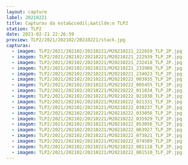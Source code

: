 ```yaml
---
layout: capture
label: 20210221
title: Capturas da esta&ccedil;&atilde;o TLP2
station: TLP2
date: 2021-02-21 22:26:59
preview: TLP2/2021/202102/20210221/stack.jpg
capturas:
  - imagem: TLP2/2021/202102/20210221/M20210221_222659_TLP_2P.jpg
  - imagem: TLP2/2021/202102/20210221/M20210221_222939_TLP_2P.jpg
  - imagem: TLP2/2021/202102/20210221/M20210221_232418_TLP_2P.jpg
  - imagem: TLP2/2021/202102/20210221/M20210221_233909_TLP_2P.jpg
  - imagem: TLP2/2021/202102/20210221/M20210221_234023_TLP_2P.jpg
  - imagem: TLP2/2021/202102/20210221/M20210222_003935_TLP_2P.jpg
  - imagem: TLP2/2021/202102/20210221/M20210222_005455_TLP_2P.jpg
  - imagem: TLP2/2021/202102/20210221/M20210222_011034_TLP_2P.jpg
  - imagem: TLP2/2021/202102/20210221/M20210222_021030_TLP_2P.jpg
  - imagem: TLP2/2021/202102/20210221/M20210222_021331_TLP_2P.jpg
  - imagem: TLP2/2021/202102/20210221/M20210222_030237_TLP_2P.jpg
  - imagem: TLP2/2021/202102/20210221/M20210222_033056_TLP_2P.jpg
  - imagem: TLP2/2021/202102/20210221/M20210222_035929_TLP_2P.jpg
  - imagem: TLP2/2021/202102/20210221/M20210222_053056_TLP_2P.jpg
  - imagem: TLP2/2021/202102/20210221/M20210222_063927_TLP_2P.jpg
  - imagem: TLP2/2021/202102/20210221/M20210222_073821_TLP_2P.jpg
  - imagem: TLP2/2021/202102/20210221/M20210222_074509_TLP_2P.jpg
  - imagem: TLP2/2021/202102/20210221/M20210222_081118_TLP_2P.jpg
  - imagem: TLP2/2021/202102/20210221/M20210222_081510_TLP_2P.jpg
---
```

